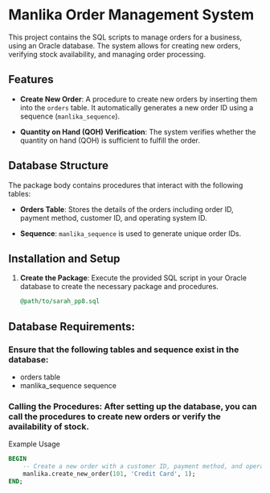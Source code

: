 # Manlika Order Management System

This project contains the SQL scripts to manage orders for a business, using an Oracle database. The system allows for creating new orders, verifying stock availability, and managing order processing.

## Features

- **Create New Order**: A procedure to create new orders by inserting them into the `orders` table. It automatically generates a new order ID using a sequence (`manlika_sequence`).
  
- **Quantity on Hand (QOH) Verification**: The system verifies whether the quantity on hand (QOH) is sufficient to fulfill the order.

## Database Structure

The package body contains procedures that interact with the following tables:

- **Orders Table**: Stores the details of the orders including order ID, payment method, customer ID, and operating system ID.

- **Sequence**: `manlika_sequence` is used to generate unique order IDs.

## Installation and Setup

1. **Create the Package**: 
   Execute the provided SQL script in your Oracle database to create the necessary package and procedures.

   ```sql
   @path/to/sarah_pp8.sql

## Database Requirements: 

### Ensure that the following tables and sequence exist in the database:

+ orders table
+ manlika_sequence sequence

### Calling the Procedures: After setting up the database, you can call the procedures to create new orders or verify the availability of stock.
Example Usage

   ```sql
   BEGIN
       -- Create a new order with a customer ID, payment method, and operating system ID
       manlika.create_new_order(101, 'Credit Card', 1);
   END;
